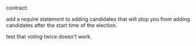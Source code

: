 contract:

add a require statement to adding candidates that will stop you from adding candidates after the start time of the election.

test that voting twice doesn't work.
